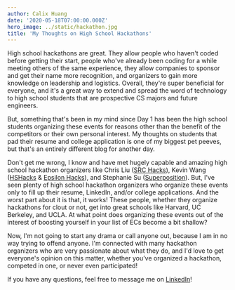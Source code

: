 ```yaml
---
author: Calix Huang
date: '2020-05-18T07:00:00.000Z'
hero_image: ../static/hackathon.jpg
title: 'My Thoughts on High School Hackathons'
---
```


High school hackathons are great. They allow people who haven't coded before getting their start, people who've already been coding for a while meeting others of the same experience, they allow companies to sponsor and get their name more recognition, and organizers to gain more knowledge on leadership and logistics. Overall, they're super beneficial for everyone, and it's a great way to extend and spread the word of technology to high school students that are prospective CS majors and future engineers.

But, something that's been in my mind since Day 1 has been the high school students organizing these events for reasons other than the benefit of the competitors or their own personal interest. My thoughts on students that pad their resume and college application is one of my biggest pet peeves, but that's an entirely different blog for another day.

Don't get me wrong, I know and have met hugely capable and amazing high school hackathon organizers like Chris Liu ([SRC Hacks](https://srchacks.com/)), Kevin Wang ([HSHacks](https://www.hshacks.com/) & [Epsilon Hacks](https://www.epsilonhacks.com/)), and Stephanie Su ([Superposition](https://superposition.tech/)). But, I've seen plenty of high school hackathon organizers who organize these events only to fill up their resume, LinkedIn, and/or college applications. And the worst part about it is that, it works! These people, whether they organize hackathons for clout or not, get into great schools like Harvard, UC Berkeley, and UCLA. At what point does organizing these events out of the interest of boosting yourself in your list of ECs become a bit shallow?

Now, I'm not going to start any drama or call anyone out, because I am in no way trying to offend anyone. I'm connected with many hackathon organizers who are very passionate about what they do, and I'd love to get everyone's opinion on this matter, whether you’ve organized a hackathon, competed in one, or never even participated!

If you have any questions, feel free to message me on [LinkedIn](https://www.linkedin.com/in/calix-huang/)!
